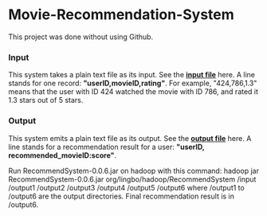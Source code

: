 # Movie-Recommendation-System

This project was done without using Github.
### Input
This system takes a plain text file as its input. See the [**input file**](../master/input.txt) here. A line stands for one record: **"userID,movieID,rating"**. For example, "424,786,1.3" means that the user with ID 424 watched the movie with ID 786, and rated it 1.3 stars out of 5 stars.
### Output
This system emits a plain text file as its output. See the [**output file**](../master/Output/output6/part-t-00000) here. A line stands for a recommendation result for a user: **"userID,  recommended_movieID:score"**.


Run RecommendSystem-0.0.6.jar on hadoop with this command:
    hadoop jar RecommendSystem-0.0.6.jar org/lingbo/hadoop/RecommendSystem /input /output1 /output2 /output3 /output4 /output5 /output6
where /output1 to /output6 are the output directories. Final recommendation result is in /output6.
